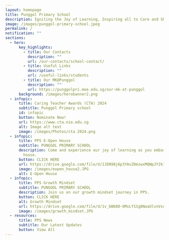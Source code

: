 ```yaml
---
layout: homepage
title: Punggol Primary School
description: Igniting the Joy of Learning, Inspiring all to Care and Share.
image: /images/punggol-primary-school.jpeg
permalink: /
notification: ""
sections:
  - hero:
      key_highlights:
        - title: Our Contacts
          description: ""
          url: /our-contacts/school-contact/
        - title: Useful Links
          description: ""
          url: /useful-links/students
        - title: Our MK@Punggol
          description: ""
          url: https://punggolpri.moe.edu.sg/our-mk-at-punggol
      background: /images/herobanner2.png
  - infopic:
      title: Caring Teacher Awards (CTA) 2024
      subtitle: Punggol Primary school
      id: infopic
      button: Nominate Now!
      url: https://www.cta.nie.edu.sg
      alt: Image alt text
      image: /images/Photos/cta 2024.png
  - infopic:
      title: PPS E-Open House
      subtitle: PUNGGOL PRIMARY SCHOOL
      description: Come and experience our joy of learning as you embark on our e-open
        house.
      button: CLICK HERE
      url: https://drive.google.com/file/d/1JEN98j6p3YAvZ8mzwxMQWpJY2k7zSibJ/view
      image: /images/eopen_house2.JPG
      alt: E-Open House
  - infopic:
      title: PPS Growth Mindset
      subtitle: PUNGGOL PRIMARY SCHOOL
      description: Join us on our growth mindset journey in PPS.
      button: CLICK HERE
      alt: Growth Mindset
      url: https://drive.google.com/file/d/1v_bWb8O-OMsLY1Sg8NaaUlvnVxumKSPE/view
      image: /images/growth_mindset.JPG
  - resources:
      title: PPS News
      subtitle: Our Latest Updates
      button: View All
---
```

